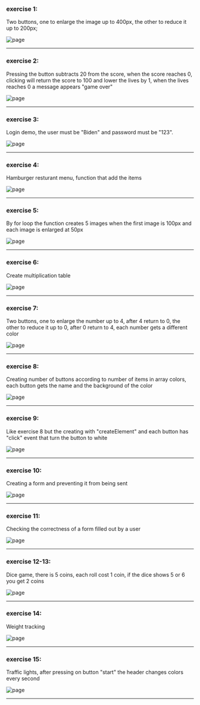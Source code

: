 ### exercise 1:

Two buttons, one to enlarge the image up to 400px, the other to reduce it up to 200px;

![page](https://user-images.githubusercontent.com/102150516/207577255-6488a519-b046-4559-ad97-f8a25c006886.png)

-------------------------------------------------------------------------------------
### exercise 2:

Pressing the button subtracts 20 from the score, when the score reaches 0, clicking will return the score to 100 and lower the lives by 1, when the lives reaches 0 a message appears "game over"

![page](https://user-images.githubusercontent.com/102150516/207585674-b2e47f26-8c63-4906-b760-40f84953ac3f.png)

-------------------------------------------------------------------------------------
### exercise 3:

Login demo, the user must be "Biden" and password must be "123".

![page](https://user-images.githubusercontent.com/102150516/207665490-33de4685-62b5-411e-b0e4-435f0082783b.png)

-------------------------------------------------------------------------------------
### exercise 4:

Hamburger resturant menu, function that add the items

![page](https://user-images.githubusercontent.com/102150516/207802575-3b46ac11-d5e8-42fb-9023-8e9bb61cb90c.png)

-------------------------------------------------------------------------------------
### exercise 5:

By for loop the function creates 5 images when the first image is 100px and each image is enlarged at 50px 

![page](https://user-images.githubusercontent.com/102150516/207807390-94072b66-e624-48b9-bda6-61f7afa928df.png)

-------------------------------------------------------------------------------------
### exercise 6:

Create multiplication table 

![page](https://user-images.githubusercontent.com/102150516/207814768-a2ef781f-3443-4d21-9703-b06389b0a16c.png)

-------------------------------------------------------------------------------------
### exercise 7:

Two buttons, one to enlarge the number up to 4, after 4 return to 0, the other to reduce it up to 0, after 0 return to 4, each number gets a different color

![page](https://user-images.githubusercontent.com/102150516/207921579-91c6ca80-d18c-4292-b705-317c87090a22.png)

-------------------------------------------------------------------------------------

### exercise 8:

Creating number of buttons according to number of items in array colors, each button gets the name and the background of the color

![page](https://user-images.githubusercontent.com/102150516/208034661-73fce7e1-1352-404c-b0c7-aa886990a17b.png)

-------------------------------------------------------------------------------------
### exercise 9:

Like exercise 8 but the creating with "createElement" and each button has "click" event  that turn the button to white

![page](https://user-images.githubusercontent.com/102150516/208038611-9939e492-c2b5-4606-a011-cfe77851775c.png)

-------------------------------------------------------------------------------------
### exercise 10:

Creating a form and preventing it from being sent

![page](https://user-images.githubusercontent.com/102150516/208253000-b03274c3-38cb-43d0-977a-bde36120d1ae.png)

-------------------------------------------------------------------------------------
### exercise 11:

Checking the correctness of a form filled out by a user

![page](https://user-images.githubusercontent.com/102150516/208255463-8ec21711-9b36-4798-9566-c4d88d4f2a26.png)

-------------------------------------------------------------------------------------
### exercise 12-13:

Dice game, there is 5 coins, each roll cost 1 coin, if the dice shows 5 or 6 you get 2 coins

![page](https://user-images.githubusercontent.com/102150516/208263377-0009b82d-2dbf-4ff6-a4f7-1f9b612a7ada.png)

-------------------------------------------------------------------------------------
### exercise 14:

Weight tracking

![page](https://user-images.githubusercontent.com/102150516/208289133-23f74790-7e50-4144-b6ca-b5b993cf0212.png)

-------------------------------------------------------------------------------------
### exercise 15:

Traffic lights, after pressing on button "start" the header changes colors every second

![page](https://user-images.githubusercontent.com/102150516/208290564-8a644fa1-de71-4334-a23b-3577c3f24675.png)

-------------------------------------------------------------------------------------



